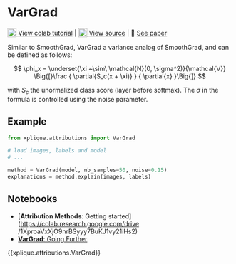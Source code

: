 # VarGrad

<sub><img src="https://upload.wikimedia.org/wikipedia/commons/d/d0/Google_Colaboratory_SVG_Logo.svg" width="20"></sub>[ View colab tutorial](https://colab.research.google.com/drive/12-tlM_TdZ12oc5lNL2S2g-hcMJV8tZUD?authuser=1) | <sub><img src="https://github.githubassets.com/images/modules/logos_page/GitHub-Mark.png" width="20"></sub>[ View source](https://github.com/deel-ai/xplique/blob/master/xplique/attributions/vargrad.py) | 📰 [ See paper](https://arxiv.org/abs/1810.03292)

Similar to SmoothGrad, VarGrad a variance analog of SmoothGrad, and can be defined as follows:

$$
\phi_x = \underset{\xi ~\sim\ \mathcal{N}(0, \sigma^2)}{\mathcal{V}}
                    \Big{[}\frac { \partial{S_c(x + \xi)} } { \partial{x} }\Big{]}
$$

with $S_c$ the unormalized class score (layer before softmax). The $\sigma$ in the formula is controlled using the noise
parameter.

## Example

```python
from xplique.attributions import VarGrad

# load images, labels and model
# ...

method = VarGrad(model, nb_samples=50, noise=0.15)
explanations = method.explain(images, labels)
```

## Notebooks

- [**Attribution Methods**: Getting started](https://colab.research.google.com/drive
/1XproaVxXjO9nrBSyyy7BuKJ1vy21iHs2)
- [**VarGrad**: Going Further](https://colab.research.google.com/drive/12-tlM_TdZ12oc5lNL2S2g-hcMJV8tZUD?authuser=1)

{{xplique.attributions.VarGrad}}
